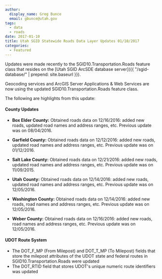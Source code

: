```yaml
---
author:
  display_name: Greg Bunce
  email: gbunce@utah.gov
tags:
  - data
  - roads
date: 2017-01-10
title: Utah SGID Statewide Roads Data Layer Updates 01/10/2017
categories:
  - Featured
---
```


Updates were made recently to the SGID10.Transportation.Roads feature class that resides on the [Utah SGID ArcSDE database server]({{ "/sgid-database/" | prepend: site.baseurl }}).

Geocoding services and ArcGIS Server Applications & Web Services are now using the updated SGID10.Transportation.Roads feature class.

The following are highlights from this update:

#### County Updates

- **Box Elder County:** Obtained roads data on 12/16/2016: added new roads, updated road names and address ranges, etc. Previous update was on 08/04/2016.

- **Garfield County:** Obtained roads data on 12/12/2016: added new roads, updated road names and address ranges, etc. Previous update was on 01/12/2016.

- **Salt Lake County:** Obtained roads data on 12/21/2016: added new roads, updated road names and address ranges, etc. Previous update was on 11/09/2015.

- **Utah County:** Obtained roads data on 12/14/2016: added new roads, updated road names and address ranges, etc. Previous update was on 12/05/2016.

- **Washington County:** Obtained roads data on 12/14/2016: added new roads, road names and address ranges, etc. Previous update was on 12/05/2016.

- **Weber County:** Obtained roads data on 12/16/2016: added new roads, road names and address ranges, etc. Previous update was on 12/05/2016.

#### UDOT Route System

- The DOT_F_MP (From Milepost) and DOT_T_MP (To Milepost) fields that store the milepost attributes of the UDOT state and federal routes in SGID10.Transportation.Roads were updated
- The DOT_RTID field that stores UDOT's unique numeric route identifiers was updated
